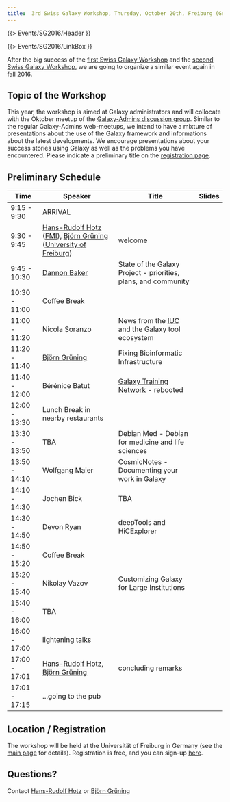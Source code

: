 ```yaml
---
title:  3rd Swiss Galaxy Workshop, Thursday, October 20th, Freiburg (Germany) 
---
```

{{> Events/SG2016/Header }}



{{> Events/SG2016/LinkBox }}

After the big success of the [first Swiss Galaxy Workshop](/src/events/switzerland2012/index.md) and the [second Swiss Galaxy Workshop](/src/events/switzerland2014/index.md), we are going to organize a similar event again in fall 2016.


## Topic of the Workshop

This year, the workshop is aimed at Galaxy administrators and will collocate with the Oktober meetup of the  [Galaxy-Admins discussion group](/src/community/galaxy-admins/index.md). Similar to the regular Galaxy-Admins web-meetups, we intend to have a mixture of presentations about the use of the Galaxy framework and informations about the latest developments. We encourage presentations about your success stories using Galaxy as well as the problems you have encountered. Please indicate a preliminary title on the [registration page](https://docs.google.com/forms/d/1mRO4uNXQd8jL1I9JNiQ4xd0fnrZKlQPQSORgJCpDeqg).

## Preliminary Schedule


| Time |  Speaker  |  Title  |  Slides  | 
| ---- | -------- | ------ | ------- | 
| 9:15 - 9:30 |  ARRIVAL  | 
| 9:30 - 9:45 |  [Hans-Rudolf Hotz](/src/people/hansrudolf-hotz/index.md) ([FMI](http://www.fmi.ch/)), [Björn Grüning](/src/people/bjoern-gruening/index.md) ([University of Freiburg](http://www.uni-freiburg.de/))  |  welcome  |   | 
| 9:45 - 10:30 |  [Dannon Baker](/src/people/dannon-baker/index.md)  |  State of the Galaxy Project - priorities, plans, and community  |   | 
| 10:30 - 11:00 |  Coffee Break  | 
| 11:00 - 11:20 |  Nicola Soranzo  |  News from the [IUC](/src/iuc/index.md) and the Galaxy tool ecosystem  |   | 
| 11:20 - 11:40 |  [Björn Grüning](/src/people/bjoern-gruening/index.md)  |  Fixing Bioinformatic Infrastructure  |   | 
| 11:40 - 12:00 |  Bérénice Batut  |  [Galaxy Training Network](/src/teach/gtn/index.md) - rebooted  |   | 
| 12:00 - 13:30 |  Lunch Break in nearby restaurants  | 
| 13:30 - 13:50 |  TBA  |  Debian Med - Debian for medicine and life sciences  |   | 
| 13:50 - 14:10 |  Wolfgang Maier  |  CosmicNotes - Documenting your work in Galaxy  |   | 
| 14:10 - 14:30 |  Jochen Bick  |  TBA  |   | 
| 14:30 - 14:50 |  Devon Ryan  |  deepTools and HiCExplorer  |   | 
| 14:50 - 15:20 |  Coffee Break  | 
| 15:20 - 15:40 |  Nikolay Vazov  |  Customizing Galaxy for Large Institutions  |   | 
| 15:40 - 16:00 |  TBA  |   |   | 
| 16:00 - 17:00 |  lightening talks  |   |   | 
| 17:00 - 17:01 |  [Hans-Rudolf Hotz](/src/people/hansrudolf-hotz/index.md), [Björn Grüning](/src/people/bjoern-gruening/index.md)  |  concluding remarks  |   | 
| 17:01 - 17:15 |  ...going to the pub  | 


## Location / Registration

The workshop will be held at the Universität of Freiburg in Germany (see the [main page](/src/events/sg2016/index.md) for details). Registration is free, and you can sign-up [here](https://docs.google.com/forms/d/1mRO4uNXQd8jL1I9JNiQ4xd0fnrZKlQPQSORgJCpDeqg).

## Questions?

Contact [Hans-Rudolf Hotz](/src/people/hansrudolf-hotz/index.md) or [Björn Grüning](/src/people/bjoern-gruening/index.md)
